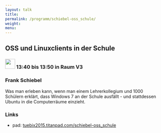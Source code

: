 ```yaml
---
layout: talk
title:
permalink: /programm/schiebel-oss_schule/
weight: 
menu:
---
```

## OSS&nbsp;und&nbsp;Linuxclients&nbsp;in&nbsp;der&nbsp;Schule

### <img height = "32" src="../../images/talk.svg"> 13:40 bis 13:50 in Raum V3

### Frank&nbsp;Schiebel

Was man erleben kann, wenn man einem Lehrerkollegium und 1000 Schülern erklärt, dass Windows 7 an der Schule ausfällt - und stattdessen Ubuntu in die Computerräume einzieht.

### Links

- pad: <a href="https://tuebix2015.titanpad.com/schiebel-oss_schule" target="_blank">tuebix2015.titanpad.com/schiebel-oss_schule</a>
